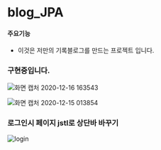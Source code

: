 # blog_JPA


#### 주요기능

- 이것은 저만의 기록블로그를 만드는 프로젝트 입니다. 



### 구현중입니다.

![화면 캡처 2020-12-16 163543](https://user-images.githubusercontent.com/66085260/102318558-db43fe80-3fbc-11eb-9aeb-c34883186927.png)


![화면 캡처 2020-12-15 013854](https://user-images.githubusercontent.com/66085260/102108510-61096200-3e76-11eb-93f1-952d6066b260.png)

### 로그인시 페이지 jstl로 상단바 바꾸기
![login](https://user-images.githubusercontent.com/66085260/103441915-bb872880-4c94-11eb-8a86-5e9738d8ff30.PNG)
